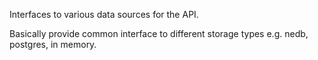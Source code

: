 Interfaces to various data sources for the API.

Basically provide common interface to different storage types e.g. nedb, postgres, in memory.